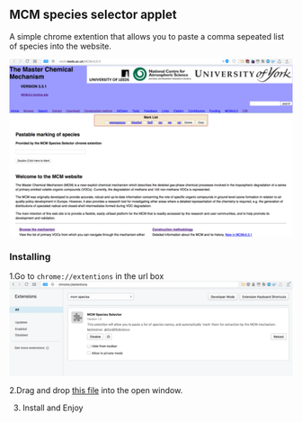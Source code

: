 ## MCM species selector applet 
A simple chrome extention that allows you to paste a comma sepeated list of species into the website.

<img src='Screen Shot 2017-08-05 at 22.46.16.png' />

### Installing
1.Go to `chrome://extentions` in the url box
<img src='extentions.png'/>

2.Drag and drop <a href='https://github.com/wolfiex/CoolStuff/raw/master/MCMchromeExtention/MCMextention.nex'>this file</a> into the open window.

3. Install and Enjoy 
